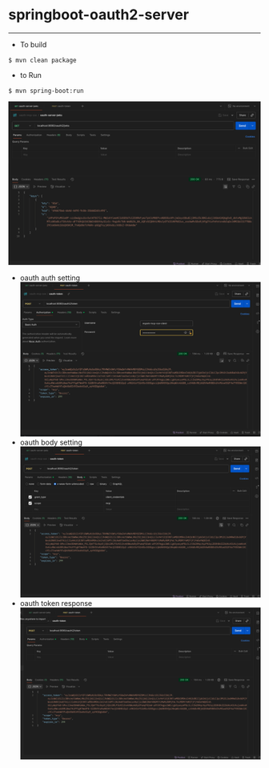 # springboot-oauth2-server

----
* To build 
```
$ mvn clean package 
```

* to Run 
```
$ mvn spring-boot:run
```

![img](./img/jkws-postman.png)
* oauth auth setting 
![img](./img/oauth-auth-postman.png)
* oauth body setting
![img](./img/oauth-body-postman.png)
* oauth token response
![img](./img/oauth-postman.png)

